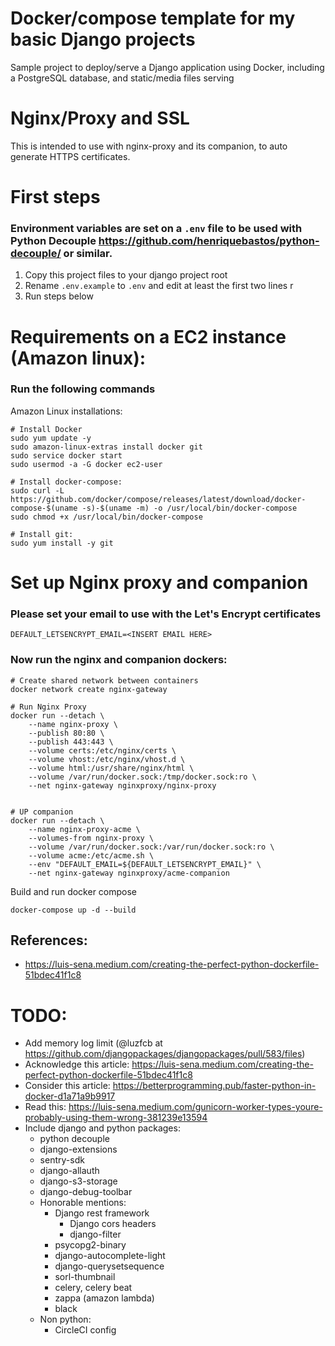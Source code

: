 # Docker/compose template for my basic Django projects
Sample project to deploy/serve a Django application using Docker, including a PostgreSQL database, and static/media files serving

# Nginx/Proxy and SSL
This is intended to use with nginx-proxy and its companion, to auto generate HTTPS certificates.

# First steps
### Environment variables are set on a `.env` file to be used with Python Decouple https://github.com/henriquebastos/python-decouple/ or similar.

1) Copy this project files to your django project root
2) Rename `.env.example` to `.env` and edit at least the first two lines r
3) Run steps below 


# Requirements on a EC2 instance (Amazon linux):
### Run the following commands
Amazon Linux installations:
```
# Install Docker
sudo yum update -y
sudo amazon-linux-extras install docker git
sudo service docker start
sudo usermod -a -G docker ec2-user

# Install docker-compose:
sudo curl -L https://github.com/docker/compose/releases/latest/download/docker-compose-$(uname -s)-$(uname -m) -o /usr/local/bin/docker-compose
sudo chmod +x /usr/local/bin/docker-compose

# Install git:
sudo yum install -y git
```


# Set up Nginx proxy and companion

### Please set your email to use with the Let's Encrypt certificates
```
DEFAULT_LETSENCRYPT_EMAIL=<INSERT EMAIL HERE>
```

### Now run the nginx and companion dockers:
```
# Create shared network between containers
docker network create nginx-gateway

# Run Nginx Proxy
docker run --detach \
    --name nginx-proxy \
    --publish 80:80 \
    --publish 443:443 \
    --volume certs:/etc/nginx/certs \
    --volume vhost:/etc/nginx/vhost.d \
    --volume html:/usr/share/nginx/html \
    --volume /var/run/docker.sock:/tmp/docker.sock:ro \
    --net nginx-gateway nginxproxy/nginx-proxy


# UP companion
docker run --detach \
    --name nginx-proxy-acme \
    --volumes-from nginx-proxy \
    --volume /var/run/docker.sock:/var/run/docker.sock:ro \
    --volume acme:/etc/acme.sh \
    --env "DEFAULT_EMAIL=${DEFAULT_LETSENCRYPT_EMAIL}" \
    --net nginx-gateway nginxproxy/acme-companion
```


Build and run docker compose
```
docker-compose up -d --build
```

## References:
- https://luis-sena.medium.com/creating-the-perfect-python-dockerfile-51bdec41f1c8

# TODO:
- Add memory log limit (@luzfcb at https://github.com/djangopackages/djangopackages/pull/583/files)
- Acknowledge this article:
https://luis-sena.medium.com/creating-the-perfect-python-dockerfile-51bdec41f1c8
- Consider this article: https://betterprogramming.pub/faster-python-in-docker-d1a71a9b9917
- Read this: https://luis-sena.medium.com/gunicorn-worker-types-youre-probably-using-them-wrong-381239e13594
- Include django and python packages:
    - python decouple 
    - django-extensions
    - sentry-sdk
    - django-allauth 
    - django-s3-storage
    - django-debug-toolbar
    - Honorable mentions:
        - Django rest framework
            - Django cors headers
            - django-filter
        - psycopg2-binary
        - django-autocomplete-light
        - django-querysetsequence 
        - sorl-thumbnail
        - celery, celery beat
        - zappa (amazon lambda)
        - black
    - Non python:
        - CircleCI config
    


  
